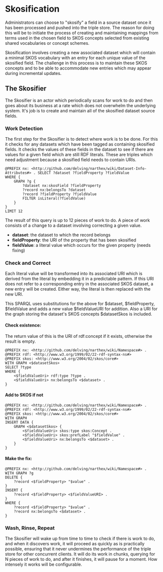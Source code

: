# Skosification

Administrators can choose to "skosify" a field in a source dataset once it has been processed and pushed into the triple store.  The reason for doing this will be to initiate the process of creating and maintaining mappings from terms used in the chosen field to SKOS concepts selected from existing shared vocabularies or concept schemes.

Skosification involves creating a new associated dataset which will contain a minimal SKOS vocabulary with an entry for each unique value of the skosified field.  The challenge in this process is to maintain these SKOS concepts and to be able to accommodate new entries which may appear during incremental updates.

## The Skosifier

The Skosifier is an actor which periodically scans for work to do and then goes about its business at a rate which does not overwhelm the underlying system.  It's job is to create and maintain all of the skosified dataset source fields.

### Work Detection

The first step for the Skosifier is to detect where work is to be done.  For this it checks for any datasets which have been tagged as containing skosified fields.  It checks the values of these fields in the dataset to see if there are values for a given field which are still RDF literals.  These are triples which need adjustment because a skosified field needs to contain URIs.

	@PREFIX nx: <http://github.com/delving/narthex/wiki/Dataset-Info-Attributes#> .	SELECT ?dataset ?fieldProperty ?fieldValue
	WHERE {
		GRAPH ?g {
			?dataset nx:skosField ?fieldProperty
			?record nx:belongsTo ?dataset
			?record ?fieldProperty ?fieldValue
			FILTER isLiteral(?fieldValue)
		}
	}
	LIMIT 12

The result of this query is up to 12 pieces of work to do.  A piece of work consists of a change to a dataset involving correcting a given value.

* **dataset**: the dataset to which the record belongs
* **fieldProperty**: the URI of the property that has been skosified
* **fieldValue**: a literal value which occurs for the given property (needs fixing)

### Check and Correct

Each literal value will be transformed into its associated URI which is derived from the literal by embedding it in a predictable pattern.  If this URI does not refer to a corresponding entry in the associated SKOS dataset, a new entry will be created.  Either way, the literal is then replaced with the new URI.

This SPARQL uses substitutions for the above for $dataset, $fieldProperty, $fieldValue and adds a new value $fieldValueURI for addition.  Also a URI for the graph storing the dataset's SKOS concepts $datasetSkos is included.

#### Check existence:

The return value of this is the URI of rdf:concept if it exists, otherwise the result is empty.

	@PREFIX nx: <http://github.com/delving/narthex/wiki/Namespace#> .
	@PREFIX rdf: <http://www.w3.org/1999/02/22-rdf-syntax-ns#>
	@PREFIX skos: <http://www.w3.org/2004/02/skos/core#>
	WITH GRAPH <$datasetSkos>
	SELECT ?type
	WHERE {
		<$fieldValueUri> rdf:type ?type .
		<$fieldValueUri> nx:belongsTo <$dataset> .
	}

#### Add to SKOS if not

	@PREFIX nx: <http://github.com/delving/narthex/wiki/Namespace#> .
	@PREFIX rdf: <http://www.w3.org/1999/02/22-rdf-syntax-ns#>
	@PREFIX skos: <http://www.w3.org/2004/02/skos/core#>
	WITH GRAPH 
	INSERT DATA {
	    GRAPH <$datasetSkos> {
			<$fieldValueUri> skos:type skos:Concept .
			<$fieldValueUri> skos:prefLabel "$fieldValue" .
			<$fieldValueUri> nx:belongsTo <$dataset> .
		}
	}

#### Make the fix:

	@PREFIX nx: <http://github.com/delving/narthex/wiki/Namespace#> .
	WITH GRAPH ?g
	DELETE { 
		?record <$fieldProperty> "$value" .
	}
	INSERT {
		?record <$fieldProperty> <$fieldValueURI> .
	}
	WHERE {
		?record <$fieldProperty> "$value" .
		?record nx:belongsTo <$dataset> .
	}
	

### Wash, Rinse, Repeat

The Skosifier will wake up from time to time to check if there is work to do, and when it discovers work, it will proceed as quickly as is practically possible, ensuring that it never undermines the performance of the triple store for other concurrent clients.  It will do its work in chunks, querying for N pieces of work to do, and after it finishes, it will pause for a moment. How intensely it works will be configurable.



